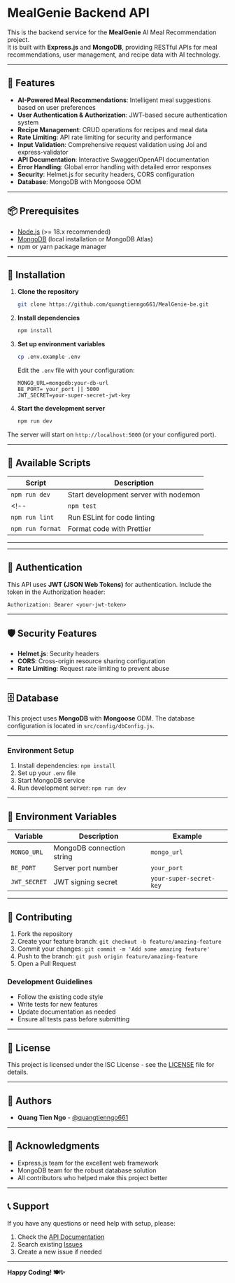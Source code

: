 # MealGenie Backend API

This is the backend service for the **MealGenie** AI Meal Recommendation project.  
It is built with **Express.js** and **MongoDB**, providing RESTful APIs for meal recommendations, user management, and recipe data with AI technology.

---

## 🌟 Features

- **AI-Powered Meal Recommendations**: Intelligent meal suggestions based on user preferences
- **User Authentication & Authorization**: JWT-based secure authentication system
- **Recipe Management**: CRUD operations for recipes and meal data
- **Rate Limiting**: API rate limiting for security and performance
- **Input Validation**: Comprehensive request validation using Joi and express-validator
- **API Documentation**: Interactive Swagger/OpenAPI documentation
- **Error Handling**: Global error handling with detailed error responses
- **Security**: Helmet.js for security headers, CORS configuration
- **Database**: MongoDB with Mongoose ODM

---

## 📦 Prerequisites

- [Node.js](https://nodejs.org/) (>= 18.x recommended)  
- [MongoDB](https://www.mongodb.com/) (local installation or MongoDB Atlas)  
- npm or yarn package manager  

---

## 🚀 Installation

1. **Clone the repository**
   ```bash
   git clone https://github.com/quangtienngo661/MealGenie-be.git
   ```

2. **Install dependencies**
   ```bash
   npm install
   ```

3. **Set up environment variables**
   ```bash
   cp .env.example .env
   ```
   
   Edit the `.env` file with your configuration:
   ```env
   MONGO_URL=mongodb:your-db-url
   BE_PORT= your_port || 5000
   JWT_SECRET=your-super-secret-jwt-key
   ```

4. **Start the development server**
   ```bash
   npm run dev
   ```

The server will start on `http://localhost:5000` (or your configured port).

---

## 🔧 Available Scripts

| Script | Description |
|--------|-------------|
| `npm run dev` | Start development server with nodemon |
<!-- | `npm test` | Run test suite with Jest |
| `npm run lint` | Run ESLint for code linting |
| `npm run format` | Format code with Prettier | -->

---

<!-- ## 📚 API Documentation

Once the server is running, you can access the interactive API documentation at:
```
http://localhost:5000/api-docs 
```

The API documentation is generated using Swagger/OpenAPI and provides detailed information about all available endpoints, request/response schemas, and authentication requirements. -->

---

## 🔐 Authentication

This API uses **JWT (JSON Web Tokens)** for authentication. Include the token in the Authorization header:

```
Authorization: Bearer <your-jwt-token>
```

<!-- ### Authentication Endpoints
- `POST /api/auth/register` - User registration
- `POST /api/auth/login` - User login
- `POST /api/auth/refresh` - Refresh access token -->

---

## 🛡️ Security Features

- **Helmet.js**: Security headers
- **CORS**: Cross-origin resource sharing configuration
- **Rate Limiting**: Request rate limiting to prevent abuse
<!-- - **Input Validation**: Request validation using Joi and express-validator -->
<!-- - **Password Hashing**: Secure password hashing with bcrypt -->
<!-- - **JWT Authentication**: Secure token-based authentication -->

---

## 🗄️ Database

This project uses **MongoDB** with **Mongoose** ODM. The database configuration is located in `src/config/dbConfig.js`.

<!-- ### Database Schema
- **Users**: User profiles and authentication data
- **Recipes**: Recipe information and metadata
- **Recommendations**: AI-generated meal recommendations
- **Preferences**: User dietary preferences and restrictions

--- -->

<!-- ## 🧪 Testing

Run the test suite using:
```bash
npm test
``` -->

<!-- The project uses **Jest** and **Supertest** for unit and integration testing. -->

---

<!-- ## 🔧 Development

### Code Quality
- **ESLint**: Code linting with recommended rules
- **Prettier**: Code formatting
- **Husky**: Pre-commit hooks for code quality
- **Lint-staged**: Run linters on staged files -->

### Environment Setup
1. Install dependencies: `npm install`
2. Set up your `.env` file
3. Start MongoDB service
4. Run development server: `npm run dev`

---

## 📝 Environment Variables

| Variable | Description | Example |
|----------|-------------|---------|
| `MONGO_URL` | MongoDB connection string | `mongo_url` |
| `BE_PORT` | Server port number | `your_port` |
| `JWT_SECRET` | JWT signing secret | `your-super-secret-key` |

---

<!-- ## 🚀 Deployment -->

<!-- ### Production Build
1. Set production environment variables
2. Install production dependencies: `npm install --production`
3. Start the server: `node src/server.js`

### Docker (Optional)
```dockerfile
FROM node:18-alpine
WORKDIR /app
COPY package*.json ./
RUN npm install --production
COPY . .
EXPOSE 5000
CMD ["node", "src/server.js"]
```

--- -->

## 🤝 Contributing

1. Fork the repository
2. Create your feature branch: `git checkout -b feature/amazing-feature`
3. Commit your changes: `git commit -m 'Add some amazing feature'`
4. Push to the branch: `git push origin feature/amazing-feature`
5. Open a Pull Request

### Development Guidelines
- Follow the existing code style
- Write tests for new features
- Update documentation as needed
- Ensure all tests pass before submitting

---

## 📄 License

This project is licensed under the ISC License - see the [LICENSE](LICENSE) file for details.

---

## 👥 Authors

- **Quang Tien Ngo** - [@quangtienngo661](https://github.com/quangtienngo661)

---

## 🙏 Acknowledgments

- Express.js team for the excellent web framework
- MongoDB team for the robust database solution
- All contributors who helped make this project better

---

## 📞 Support

If you have any questions or need help with setup, please:
1. Check the [API Documentation](http://localhost:5000/api-docs)
2. Search existing [Issues](https://github.com/quangtienngo661/MealGenie-be/issues)
3. Create a new issue if needed

---

**Happy Coding! 🍽️✨**
